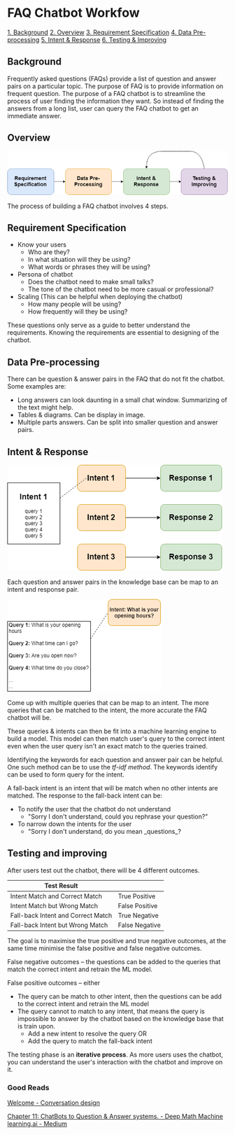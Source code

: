 # FAQ Chatbot Workfow

[1. Background](https://github.com/jiantengtoo/faq-chatbot-workflow#background)
[2. Overview](https://github.com/jiantengtoo/faq-chatbot-workflow#overview)
[3. Requirement Specification](https://github.com/jiantengtoo/faq-chatbot-workflow#requirement-specification)
[4. Data Pre-processing](https://github.com/jiantengtoo/https://github.com/jiantengtoo/faq-chatbot-workflow#data-pre-processing)
[5. Intent &amp; Response](https://github.com/jiantengtoo/faq-chatbot-workflow#intent--response)
[6. Testing &amp; Improving](https://github.com/jiantengtoo/faq-chatbot-workflow#testing-and-improving)

## Background

Frequently asked questions (FAQs) provide a list of question and answer pairs on a particular topic. The purpose of FAQ is to provide information on frequent question. The purpose of a FAQ chatbot is to streamline the process of user finding the information they want. So instead of finding the answers from a long list, user can query the FAQ chatbot to get an immediate answer.

## Overview

![Overview](Overview.png)

The process of building a FAQ chatbot involves 4 steps.

## Requirement Specification

- Know your users
  - Who are they?
  - In what situation will they be using?
  - What words or phrases they will be using?
- Persona of chatbot
  - Does the chatbot need to make small talks?
  - The tone of the chatbot need to be more casual or professional?
- Scaling (This can be helpful when deploying the chatbot)
  - How many people will be using?
  - How frequently will they be using?

These questions only serve as a guide to better understand the requirements. Knowing the requirements are essential to designing of the chatbot.

## Data Pre-processing

There can be question &amp; answer pairs in the FAQ that do not fit the chatbot. Some examples are:

- Long answers can look daunting in a small chat window. Summarizing of the text might help.
- Tables &amp; diagrams. Can be display in image.
- Multiple parts answers. Can be split into smaller question and answer pairs.

## Intent &amp; Response

![intent and response](intent&response.png)

Each question and answer pairs in the knowledge base can be map to an intent and response pair.

![intent example](intent_example.png)

Come up with multiple queries that can be map to an intent. The more queries that can be matched to the intent, the more accurate the FAQ chatbot will be.

These queries &amp; intents can then be fit into a machine learning engine to build a model. This model can then match user&#39;s query to the correct intent even when the user query isn&#39;t an exact match to the queries trained.

Identifying the keywords for each question and answer pair can be helpful. One such method can be to use the _tf-idf method_. The keywords identify can be used to form query for the intent.

A fall-back intent is an intent that will be match when no other intents are matched. The response to the fall-back intent can be:

- To notify the user that the chatbot do not understand
  - &quot;Sorry I don&#39;t understand, could you rephrase your question?&quot;
- To narrow down the intents for the user
  - &quot;Sorry I don&#39;t understand, do you mean \_questions\_?

## Testing and improving

After users test out the chatbot, there will be 4 different outcomes.

| Test Result||
|--|--|
| Intent Match and Correct Match | True Positive |
| Intent Match but Wrong Match | False Positive |
| Fall-back Intent and Correct Match | True Negative |
| Fall-back Intent but Wrong Match | False Negative |

The goal is to maximise the true positive and true negative outcomes, at the same time minimise the false positive and false negative outcomes.

False negative outcomes – the questions can be added to the queries that match the correct intent and retrain the ML model.

False positive outcomes – either

- The query can be match to other intent, then the questions can be add to the correct intent and retrain the ML model
- The query cannot to match to any intent, that means the query is impossible to answer by the chatbot based on the knowledge base that is train upon.
	- Add a new intent to resolve the query OR
	- Add the query to match the fall-back intent

The testing phase is an **iterative process**. As more users uses the chatbot, you can understand the user&#39;s interaction with the chatbot and improve on it.

### Good Reads

[Welcome - Conversation design](https://designguidelines.withgoogle.com/conversation/)

[Chapter 11: ChatBots to Que](https://medium.com/deep-math-machine-learning-ai/chapter-11-chatbots-to-question-answer-systems-e06c648ac22a)[stion &amp; Answer systems. - Deep Math Machine learning.ai - Medium](https://medium.com/deep-math-machine-learning-ai/chapter-11-chatbots-to-question-answer-systems-e06c648ac22a)
